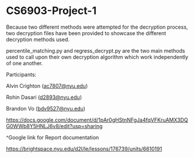 # CS6903-Project-1

Because two different methods were attempted for the decryption process, two decryption files have been provided to showcase the different decryption methods used.  

percentile_matching.py and regress_decrypt.py are the two main methods used to call upon their own decryption algorithm which work independently of one another.

Participants:

Alvin Crighton (ac7807@nyu.edu)

Rohin Dasari (d2893@nyu.edu)

Brandon Vo (bdv9527@nyu.edu)

https://docs.google.com/document/d/1pAr0gHStnNFgJa4fqVFKruAMX3DQG0WWb8Y5HNLJ6v8/edit?usp=sharing

^Google link for Report documentation

https://brightspace.nyu.edu/d2l/le/lessons/176739/units/6610191
